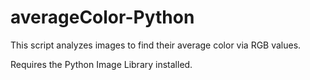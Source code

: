 # averageColor-Python
This script analyzes images to find their average color via RGB values.

Requires the Python Image Library installed.
